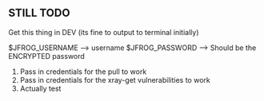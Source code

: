 ## STILL TODO
Get this thing in DEV (its fine to output to terminal initially)

$JFROG_USERNAME --> username
$JFROG_PASSWORD --> Should be the ENCRYPTED password

1) Pass in credentials for the pull to work
2) Pass in credentials for the xray-get vulnerabilities to work
3) Actually test
